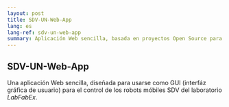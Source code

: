 ```yaml
---
layout: post
title: SDV-UN-Web-App
lang: es
lang-ref: sdv-un-web-app
summary: Aplicación Web sencilla, basada en proyectos Open Source para el control de robots móbiles autónomos.
---
```


## SDV-UN-Web-App

Una aplicación Web sencilla, diseñada para usarse como GUI (interfáz gráfica de usuario) para el control de los robots móbiles SDV del laboratorio *LabFabEx*.

![]()
